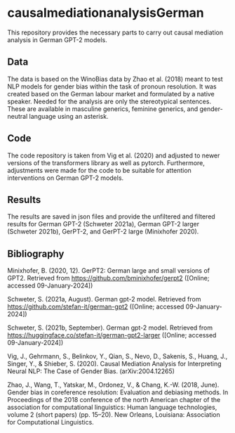 # causalmediationanalysisGerman
This repository provides the necessary parts to carry out causal mediation analysis in German GPT-2 models.

## Data
The data is based on the WinoBias data by Zhao et al. (2018) meant to test NLP models for gender bias within the task of pronoun resolution. It was created based on the German labour market and formulated by a native speaker. Needed for the analysis are only the stereotypical sentences. These are available in masculine generics, feminine generics, and gender-neutral language using an asterisk.

## Code
The code repository is taken from Vig et al. (2020) and adjusted to newer versions of the transformers library as well as pytorch. Furthermore, adjustments were made for the code to be suitable for attention interventions on German GPT-2 models.

## Results
The results are saved in json files and provide the unfiltered and filtered results for German GPT-2 (Schweter 2021a), German GPT-2 larger (Schweter 2021b), GerPT-2, and GerPT-2 large (Minixhofer 2020). 

## Bibliography
Minixhofer, B. (2020, 12). GerPT2: German large and small versions of GPT2. Retrieved from https://github.com/bminixhofer/gerpt2 ([Online; accessed 09-January-2024]) 

Schweter, S. (2021a, August). German gpt-2 model. Retrieved from https://github.com/stefan-it/german-gpt2 ([Online; accessed 09-January-2024]) 

Schweter, S. (2021b, September). German gpt-2 model. Retrieved from https://huggingface.co/stefan-it/german-gpt2-larger ([Online; accessed 09-January-2024])

Vig, J., Gehrmann, S., Belinkov, Y., Qian, S., Nevo, D., Sakenis, S., Huang, J., Singer, Y., & Shieber, S. (2020). Causal Mediation Analysis for Interpreting Neural NLP: The Case of Gender Bias. (arXiv:2004.12265)

Zhao, J., Wang, T., Yatskar, M., Ordonez, V., & Chang, K.-W. (2018, June). Gender bias in coreference resolution: Evaluation and debiasing methods. In Proceedings of the 2018 conference of the north American chapter of the association for computational linguistics: Human language technologies, volume 2 (short papers) (pp. 15–20). New Orleans, Louisiana: Association for Computational Linguistics. 
